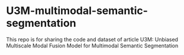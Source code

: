 # U3M-multimodal-semantic-segmentation
This repo is for sharing the code and dataset of article U3M: Unbiased Multiscale Modal Fusion Model for Multimodal Semantic Segmentation
